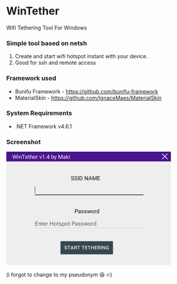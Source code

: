 # WinTether
Wifi Tethering Tool For Windows 

### Simple tool based on netsh
1. Create and start wifi hotspot instant with your device.
2. Good for ssh and remote access

### Framework used
* Bunifu Framework - https://github.com/bunifu-framework 
* MaterialSkin - https://github.com/IgnaceMaes/MaterialSkin

### System Requirements
* .NET Framework v4.6.1

### Screenshot
![Image of WinTether](https://raw.githubusercontent.com/GrayCatWhiz/WinTether/master/Capture.PNG)

(i forgot to change to my pseudonym :laughing: :fire:)





